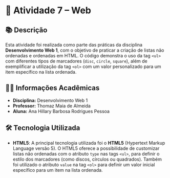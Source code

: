 # 📄 Atividade 7 – Web 

## 📚 Descrição

Esta atividade foi realizada como parte das práticas da disciplina **Desenvolvimento Web 1**, com o objetivo de praticar a criação de listas não ordenadas e ordenadas em HTML. O código demonstra o uso da tag `<ul>` com diferentes tipos de marcadores (`disc`, `circle`, `square`), além de exemplificar a utilização da tag `<ol>` com um valor personalizado para um item específico na lista ordenada.

## 👩‍🏫 Informações Acadêmicas

- **Disciplina:** Desenvolvimento Web 1  
- **Professor:** Thomaz Maia de Almeida  
- **Aluna:** Ana Hillary Barbosa Rodrigues Pessoa  

## 🛠 Tecnologia Utilizada

- **HTML5**: A principal tecnologia utilizada foi o **HTML5** (Hypertext Markup Language versão 5). O HTML5 oferece a possibilidade de customizar listas não ordenadas com o atributo `type` nas tags `<ul>`, para definir o estilo dos marcadores (como discos, círculos ou quadrados). Também foi utilizado o atributo `value` na tag `<ol>` para definir um valor inicial específico para um item na lista ordenada.
